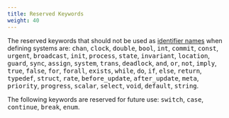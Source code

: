 ```yaml
---
title: Reserved Keywords
weight: 40
---
```


The reserved keywords that should not be used as [identifier names](Identifiers.html) when defining systems are: <tt>chan</tt>, <tt>clock</tt>, <tt>double</tt>, <tt>bool</tt>, <tt>int</tt>, <tt>commit</tt>, <tt>const</tt>, <tt>urgent</tt>, <tt>broadcast</tt>, <tt>init</tt>, <tt>process</tt>, <tt>state</tt>, <tt>invariant</tt>, <tt>location</tt>, <tt>guard</tt>, <tt>sync</tt>, <tt>assign</tt>, <tt>system</tt>, <tt>trans</tt>, <tt>deadlock</tt>, <tt>and</tt>, <tt>or</tt>, <tt>not</tt>, <tt>imply</tt>, <tt>true</tt>, <tt>false</tt>, <tt>for</tt>, <tt>forall</tt>, <tt>exists</tt>, <tt>while</tt>, <tt>do</tt>, <tt>if</tt>, <tt>else</tt>, <tt>return</tt>, <tt>typedef</tt>, <tt>struct</tt>, <tt>rate</tt>, <tt>before_update</tt>, <tt>after_update</tt>, <tt>meta</tt>, <tt>priority</tt>, <tt>progress</tt>, <tt>scalar</tt>, <tt>select</tt>, <tt>void</tt>, <tt>default</tt>, <tt>string</tt>.

The following keywords are reserved for future use: <tt>switch</tt>, <tt>case</tt>, <tt>continue</tt>, <tt>break</tt>, <tt>enum</tt>.